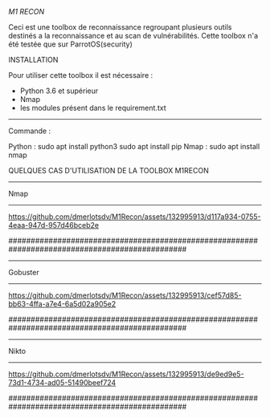 *M1 RECON*

Ceci est une toolbox de reconnaissance regroupant plusieurs outils destinés a la reconnaissance et au scan de vulnérabilités.
Cette toolbox n'a été testée que sur ParrotOS(security) 


INSTALLATION 

Pour  utiliser cette toolbox il est nécessaire : 
- Python 3.6 et supérieur
- Nmap 
- les modules présent dans le requirement.txt

___________________________
Commande : 

Python : sudo apt install python3
         sudo apt install pip
Nmap   : sudo apt install nmap 


QUELQUES CAS D'UTILISATION DE LA TOOLBOX M1RECON

_______________________________
Nmap 
_______________________________




https://github.com/dmerlotsdv/M1Recon/assets/132995913/d117a934-0755-4eaa-947d-957d46bceb2e




################################################################################################


_______________________________
Gobuster
_______________________________





https://github.com/dmerlotsdv/M1Recon/assets/132995913/cef57d85-bb63-4ffa-a7e4-6a5d02a905e2




################################################################################################



_______________________________
Nikto
_______________________________



https://github.com/dmerlotsdv/M1Recon/assets/132995913/de9ed9e5-73d1-4734-ad05-51490beef724



################################################################################################


